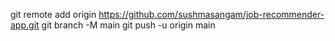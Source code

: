 git remote add origin https://github.com/sushmasangam/job-recommender-app.git
git branch -M main
git push -u origin main




